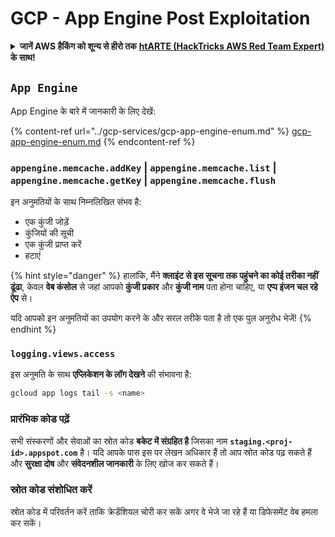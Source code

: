 # GCP - App Engine Post Exploitation

<details>

<summary><strong>जानें AWS हैकिंग को शून्य से हीरो तक</strong> <a href="https://training.hacktricks.xyz/courses/arte"><strong>htARTE (HackTricks AWS Red Team Expert)</strong></a> <strong>के साथ!</strong></summary>

HackTricks का समर्थन करने के अन्य तरीके:

* यदि आप अपनी **कंपनी का विज्ञापन HackTricks में देखना चाहते हैं** या **HackTricks को PDF में डाउनलोड करना चाहते हैं** तो [**सब्सक्रिप्शन प्लान्स देखें**](https://github.com/sponsors/carlospolop)!
* [**आधिकारिक PEASS & HackTricks स्वैग**](https://peass.creator-spring.com) प्राप्त करें
* हमारे विशेष [**NFTs**](https://opensea.io/collection/the-peass-family) कलेक्शन, [**The PEASS Family**](https://opensea.io/collection/the-peass-family) खोजें
* **जुड़ें** 💬 [**डिस्कॉर्ड समूह**](https://discord.gg/hRep4RUj7f) या [**टेलीग्राम समूह**](https://t.me/peass) में या हमें **ट्विटर** 🐦 [**@hacktricks\_live**](https://twitter.com/hacktricks\_live)\*\* पर फॉलो\*\* करें।
* **हैकिंग ट्रिक्स साझा करें और PRs सबमिट करके** [**HackTricks**](https://github.com/carlospolop/hacktricks) और [**HackTricks Cloud**](https://github.com/carlospolop/hacktricks-cloud) github repos में।

</details>

## `App Engine`

App Engine के बारे में जानकारी के लिए देखें:

{% content-ref url="../gcp-services/gcp-app-engine-enum.md" %}
[gcp-app-engine-enum.md](../gcp-services/gcp-app-engine-enum.md)
{% endcontent-ref %}

### `appengine.memcache.addKey` | `appengine.memcache.list` | `appengine.memcache.getKey` | `appengine.memcache.flush`

इन अनुमतियों के साथ निम्नलिखित संभव है:

* एक कुंजी जोड़ें
* कुंजियों की सूची
* एक कुंजी प्राप्त करें
* हटाएं

{% hint style="danger" %}
हालांकि, मैंने **क्लाइंट से इस सूचना तक पहुंचने का कोई तरीका नहीं ढूंढा**, केवल **वेब कंसोल** से जहां आपको **कुंजी प्रकार** और **कुंजी नाम** पता होना चाहिए, या **एप्प इंजन चल रहे ऐप** से।

यदि आपको इन अनुमतियों का उपयोग करने के और सरल तरीके पता है तो एक पुल अनुरोध भेजें!
{% endhint %}

### `logging.views.access`

इस अनुमति के साथ **एप्लिकेशन के लॉग देखने** की संभावना है:

```bash
gcloud app logs tail -s <name>
```

### प्रारंभिक कोड पढ़ें

सभी संस्करणों और सेवाओं का स्रोत कोड **बकेट में संग्रहित है** जिसका नाम **`staging.<proj-id>.appspot.com`** है। यदि आपके पास इस पर लेखन अधिकार हैं तो आप स्रोत कोड पढ़ सकते हैं और **सुरक्षा दोष** और **संवेदनशील जानकारी** के लिए खोज कर सकते हैं।

### स्रोत कोड संशोधित करें

स्रोत कोड में परिवर्तन करें ताकि क्रेडेंशियल चोरी कर सकें अगर वे भेजे जा रहे हैं या डिफेसमेंट वेब हमला कर सकें।
